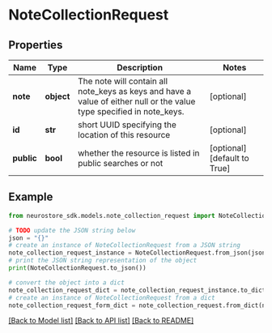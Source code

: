 # NoteCollectionRequest


## Properties

Name | Type | Description | Notes
------------ | ------------- | ------------- | -------------
**note** | **object** | The note will contain all note_keys as keys and have a value of either null or the value type specified in note_keys. | [optional] 
**id** | **str** | short UUID specifying the location of this resource | [optional] 
**public** | **bool** | whether the resource is listed in public searches or not | [optional] [default to True]

## Example

```python
from neurostore_sdk.models.note_collection_request import NoteCollectionRequest

# TODO update the JSON string below
json = "{}"
# create an instance of NoteCollectionRequest from a JSON string
note_collection_request_instance = NoteCollectionRequest.from_json(json)
# print the JSON string representation of the object
print(NoteCollectionRequest.to_json())

# convert the object into a dict
note_collection_request_dict = note_collection_request_instance.to_dict()
# create an instance of NoteCollectionRequest from a dict
note_collection_request_form_dict = note_collection_request.from_dict(note_collection_request_dict)
```
[[Back to Model list]](../README.md#documentation-for-models) [[Back to API list]](../README.md#documentation-for-api-endpoints) [[Back to README]](../README.md)


